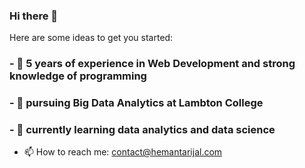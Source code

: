 ### Hi there 👋

Here are some ideas to get you started:

### - 🔭 5 years of experience in Web Development and strong knowledge of programming
### - 🌱 pursuing Big Data Analytics at Lambton College 
### - 🌱 currently learning  data analytics and data science
- 📫 How to reach me: contact@hemantarijal.com


